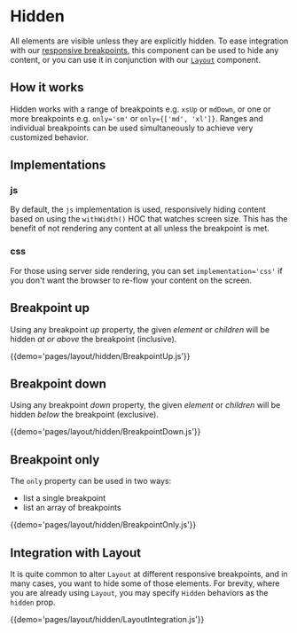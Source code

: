 # Hidden

All elements are visible unless they are explicitly hidden.  To ease integration with our [responsive breakpoints](/layout/basics), this component can be used to hide any content, or you can use it in conjunction with our [`Layout`](/layout/layout) component.

## How it works

Hidden works with a range of breakpoints e.g. `xsUp` or `mdDown`, or one or more breakpoints e.g. `only='sm'` or `only={['md', 'xl']}`.  Ranges and individual breakpoints can be used simultaneously to achieve very customized behavior.

## Implementations

### js

By default, the `js` implementation is used, responsively hiding content based on using the `withWidth()` HOC that watches screen size.  This has the benefit of not rendering any content at all unless the breakpoint is met.  

### css

For those using server side rendering, you can set `implementation='css'` if you don't want the browser to re-flow your content on the screen.

## Breakpoint up

Using any breakpoint _up_ property, the given _element_ or _children_ will be hidden _at or above_ the breakpoint (inclusive).

{{demo='pages/layout/hidden/BreakpointUp.js'}}

## Breakpoint down

Using any breakpoint _down_ property, the given _element_ or _children_ will be hidden _below_ the breakpoint (exclusive).

{{demo='pages/layout/hidden/BreakpointDown.js'}}

## Breakpoint only

The `only` property can be used in two ways:
 - list a single breakpoint
 - list an array of breakpoints

{{demo='pages/layout/hidden/BreakpointOnly.js'}}

## Integration with Layout

It is quite common to alter `Layout` at different responsive breakpoints, and in many cases, you want to hide some of those elements.  For brevity, where you are already using `Layout`, you may specify `Hidden` behaviors as the `hidden` prop.

{{demo='pages/layout/hidden/LayoutIntegration.js'}}
